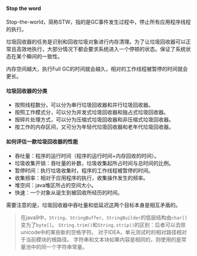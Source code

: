 #### Stop the word

Stop-the-world，简称STW，指的是GC事件发生过程中，停止所有应用程序线程的执行。

垃圾回收器的任务是识别和回收垃圾对象进行内存清理。为了让垃圾回收器可以正常且高效地执行，大部分情况下都会要求系统进入一个停顿的状态。保证了系统状态在某个瞬间的一致性。

内存空间越大，执行Full GC的时间就会越久，相对的工作线程被暂停的时间就会更长。

#### 垃圾回收器的分类

* 按照线程数分，可以分为串行垃圾回收器和并行垃圾回收器。
* 按照工作模式分，可以分为并发式垃圾回收器和独占式垃圾回收器。
* 按碎片处理方式，可以分为压缩式垃圾回收器和非压缩式垃圾回收器。
* 按工作的内存区间，又可分为年轻代垃圾回收器和老年代垃圾回收器。

#### 如何评估一款垃圾回收器的性能

* 吞吐量：程序的运行时间（程序的运行时间+内存回收的时间）。
* 垃圾收集开销：吞吐量的补数，垃圾收集起所占时间与总时间的比例。
* 暂停时间：执行垃圾收集时，程序的工作线程被暂停的时间。
* 收集频率：相对于应用程序的执行，收集操作发生的频率。
* 堆空间：java堆区所占的空间大小。
* 快速：一个对象从诞生到被回收所经历的时间。

需要注意的是，垃圾回收器中吞吐量和低延迟这两个目标本身是相互矛盾的。

> 在java9中，`String`、`StringBuffer`、`StringBuilder`的低层结构由`char[]`变为了`byte[]`。
> `String.trim()`和`String.strip()`的区别：后者可以去除unicode中的某些新的空格字符。
> 对于IDEA，单元测试时的相对路径相对于当前模块的根路径。
> 字符串和文本块如果内容是相同的，则使用的是常量池中的同一个字符串常量。

